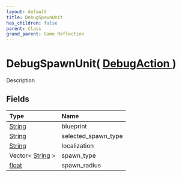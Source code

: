 ```yaml
---
layout: default
title: DebugSpawnUnit
has_children: false
parent: Class
grand_parent: Game Reflection
---
```

# DebugSpawnUnit( [ DebugAction ](/riftbreaker-wiki/docs/game-reflection/classes/debug_action/) )
Description 

## Fields

| Type | Name |
|:----------|:--------------|
| [String](/riftbreaker-wiki/docs/game-reflection/components/string/) | blueprint |
| [String](/riftbreaker-wiki/docs/game-reflection/components/string/) | selected_spawn_type |
| [String](/riftbreaker-wiki/docs/game-reflection/components/string/) | localization |
| Vector< [String](/riftbreaker-wiki/docs/game-reflection/components/string/) > | spawn_type |
| [float](/riftbreaker-wiki/docs/game-reflection/components/float/) | spawn_radius |

